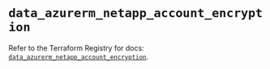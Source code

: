 # `data_azurerm_netapp_account_encryption`

Refer to the Terraform Registry for docs: [`data_azurerm_netapp_account_encryption`](https://registry.terraform.io/providers/hashicorp/azurerm/4.38.0/docs/data-sources/netapp_account_encryption).

